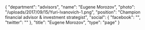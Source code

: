 {
  "department": "advisors",
  "name": "Eugene Morozov",
  "photo": "/uploads/2017/09/15/Yuri-Ivanovich-1.png",
  "position": "Champion financial advisor & investment strategist",
  "social": {
    "facebook": "",
    "twitter": ""
  },
  "title": "Eugene Morozov",
  "type": "page"
}
